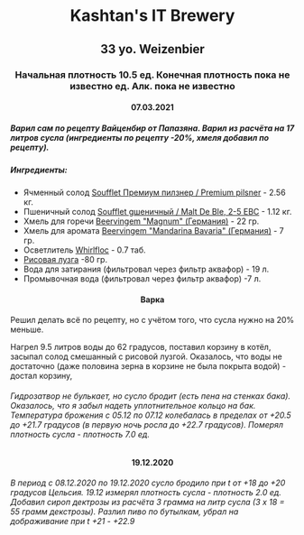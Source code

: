 <h1 align="center"> Kashtan's IT Brewery </h1>  

<h2 align="center"> 33 yo. Weizenbier </h2>

<h3 align="center"> Начальная плотность 10.5 ед. Конечная плотность пока не известно ед. Алк. пока не известно  </h3>

<h4 align="center"> 07.03.2021 </h4>

##### Варил сам по рецепту Вайценбир от Папазяна. Варил из расчёта на 17 литров сусла (ингредиенты по рецепту -20%, хмеля добавил по рецепту). 
##### Ингредиенты:
- Ячменный солод [Soufflet Премиум пилзнер / Premium pilsner](https://www.mirbeer.ru/catalog/pivovarenie/solod/solod_0_5_1_kg/soufflet/solod_premium_pilzner_premium_pilsner_soufflet_1_kg/) - 2.56 кг.
- Пшеничный солод [Soufflet gшеничный / Malt De Ble, 2-5 EBC](https://www.mirbeer.ru/catalog/pivovarenie/solod/solod_0_5_1_kg/soufflet/solod_pshenichniy_malt_de_ble_2_5_ebc_soufflet_1_kg/) - 1.12 кг.
- Хмель для горечи [Beervingem "Magnum" (Германия)](https://www.mirbeer.ru/catalog/pivovarenie/hmel/hmel_50_100_g/hmel_beervingem_magnum_germaniya_50_g/) - 22 гр.
- Хмель для аромата [Beervingem "Mandarina Bavaria" (Германия)](https://www.mirbeer.ru/catalog/pivovarenie/hmel/hmel_50_100_g/hmel_mandarina_bavaria_germaniya_50_g/) - 7 гр.
- Осветлитель [Whirlfloc](https://www.mirbeer.ru/catalog/pivovarenie/ingredienti/osvetliteli_piva/osvetlitel_whirlfloc_10_tabletok/) - 0.7 таб.
- [Рисовая лузга](https://www.mirbeer.ru/catalog/pivovarenie/solod/solod_0_5_1_kg/luzga_risovaya_0_4_kg/) -80 гр.
- Вода для затирания (фильтровал через фильтр аквафор) - 19 л.
- Промывочная вода (фильтровал через фильтр аквафор) -7 л.
<h4 align="center"> Варка </h4>  

Решил делать всё по рецепту, но с учётом того, что сусла нужно на 20% меньше. 
    
Нагрел 9.5 литров воды до 62 градусов, поставил корзину в котёл, засыпал солод смешанный с рисовой лузгой. Оказалось, что воды не достаточно (даже половина зерна в корзине не была покрыта водой) - достал корзину, 
###### Гидрозатвор не булькает, но сусло бродит (есть пена на стенках бака). Оказалось, что я забыл надеть уплотнительное кольцо на бак. Температура брожения с 05.12 по 07.12 колебалась в пределах от +20.5 до +21.7 градусов (в первую ночь росла до +22.7 градусов). Померял плотность сусла - плотность 7.0 ед. 

<h4 align="center"> 19.12.2020 </h4>

###### В период с 08.12.2020 по 19.12.2020 сусло бродило при t от +18 до +20 градусов Цельсия. 19.12 измерял плотность сусла - плотность 2.0 ед. Добавил сироп дектрозы из расчёта 3 грамма на литр сусла (3 х 18 = 55 грамм декстрозы). Разлил пиво по бутылкам, убрал на дображивание при t +21 - +22.9
